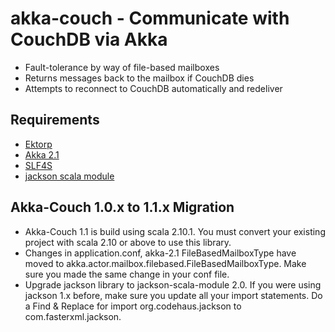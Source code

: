 # akka-couch - Communicate with CouchDB via Akka

* Fault-tolerance by way of file-based mailboxes
* Returns messages back to the mailbox if CouchDB dies
* Attempts to reconnect to CouchDB automatically and redeliver

## Requirements

* [Ektorp](http://www.ektorp.org/)
* [Akka 2.1](http://akka.io/)
* [SLF4S](https://github.com/weiglewilczek/slf4s)
* [jackson scala module](https://github.com/FasterXML/jackson-module-scala)

## Akka-Couch 1.0.x to 1.1.x Migration 
* Akka-Couch 1.1 is build using scala 2.10.1.  You must convert your existing project with scala 2.10 or above to use this library.
* Changes in application.conf, akka-2.1 FileBasedMailboxType have moved to akka.actor.mailbox.filebased.FileBasedMailboxType.  Make sure you made the same change in your conf file.
* Upgrade jackson library to jackson-scala-module 2.0.  If you were using jackson 1.x before, make sure you update all your import statements.  Do a Find & Replace for import org.codehaus.jackson to com.fasterxml.jackson.
